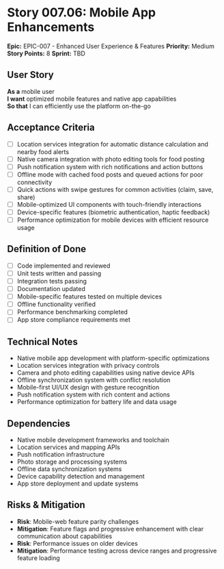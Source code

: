 # Story 007.06: Mobile App Enhancements

**Epic:** EPIC-007 - Enhanced User Experience & Features
**Priority:** Medium
**Story Points:** 8
**Sprint:** TBD

## User Story
**As a** mobile user  
**I want** optimized mobile features and native app capabilities  
**So that** I can efficiently use the platform on-the-go  

## Acceptance Criteria
- [ ] Location services integration for automatic distance calculation and nearby food alerts
- [ ] Native camera integration with photo editing tools for food posting
- [ ] Push notification system with rich notifications and action buttons
- [ ] Offline mode with cached food posts and queued actions for poor connectivity
- [ ] Quick actions with swipe gestures for common activities (claim, save, share)
- [ ] Mobile-optimized UI components with touch-friendly interactions
- [ ] Device-specific features (biometric authentication, haptic feedback)
- [ ] Performance optimization for mobile devices with efficient resource usage

## Definition of Done
- [ ] Code implemented and reviewed
- [ ] Unit tests written and passing
- [ ] Integration tests passing
- [ ] Documentation updated
- [ ] Mobile-specific features tested on multiple devices
- [ ] Offline functionality verified
- [ ] Performance benchmarking completed
- [ ] App store compliance requirements met

## Technical Notes
- Native mobile app development with platform-specific optimizations
- Location services integration with privacy controls
- Camera and photo editing capabilities using native device APIs
- Offline synchronization system with conflict resolution
- Mobile-first UI/UX design with gesture recognition
- Push notification system with rich content and actions
- Performance optimization for battery life and data usage

## Dependencies
- Native mobile development frameworks and toolchain
- Location services and mapping APIs
- Push notification infrastructure
- Photo storage and processing systems
- Offline data synchronization systems
- Device capability detection and management
- App store deployment and update systems

## Risks & Mitigation
- **Risk**: Mobile-web feature parity challenges
- **Mitigation**: Feature flags and progressive enhancement with clear communication about capabilities
- **Risk**: Performance issues on older devices
- **Mitigation**: Performance testing across device ranges and progressive feature loading